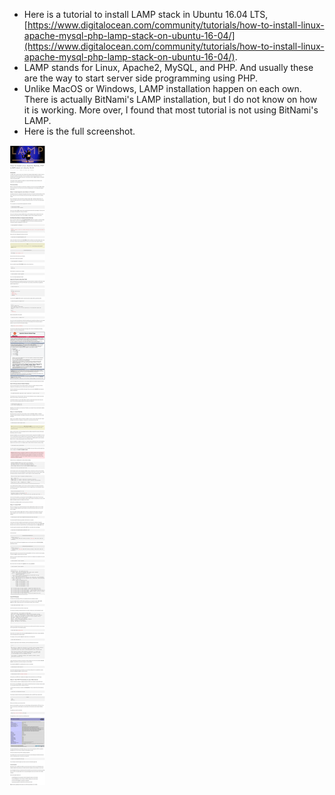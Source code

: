 * Here is a tutorial to install LAMP stack in Ubuntu 16.04 LTS, [https://www.digitalocean.com/community/tutorials/how-to-install-linux-apache-mysql-php-lamp-stack-on-ubuntu-16-04/](https://www.digitalocean.com/community/tutorials/how-to-install-linux-apache-mysql-php-lamp-stack-on-ubuntu-16-04/).
* LAMP stands for Linux, Apache2, MySQL, and PHP. And usually these are the way to start server side programming using PHP.
* Unlike MacOS or Windows, LAMP installation happen on each own. There is actually BitNami's LAMP installation, but I do not know on how it is working. More over, I found that most tutorial is not using BitNami's LAMP.
* Here is the full screenshot.

![./20161029-1155-cet-how-to-install-lamp-stack-in-ubuntu-1604-1.png](./20161029-1155-cet-how-to-install-lamp-stack-in-ubuntu-1604-1.png)